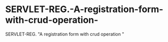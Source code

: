# SERVLET-REG.-A-registration-form-with-crud-operation-
SERVLET-REG. "A registration form with crud operation "
